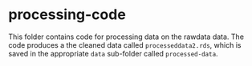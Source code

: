 # processing-code

This folder contains code for processing data on the rawdata data.
The code produces a the cleaned data called `processeddata2.rds`, which is saved in the appropriate `data` sub-folder called `processed-data`.

